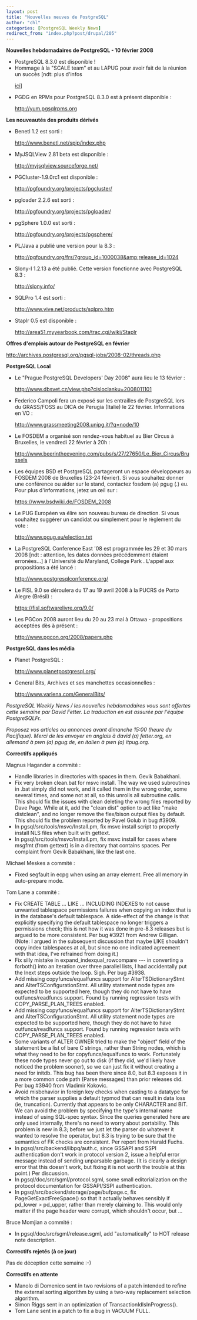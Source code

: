 ```yaml
---
layout: post
title: "Nouvelles neuves de PostgreSQL"
author: "chl"
categories: [PostgreSQL Weekly News]
redirect_from: "index.php?post/drupal/205"
---
```



<p><strong>Nouvelles hebdomadaires de PostgreSQL - 10 février 2008</strong></p>

<ul>

<li>PostgreSQL 8.3.0 est disponible&nbsp;!</li>

<li>Hommage à la "SCALE team" et au LAPUG pour avoir fait de la réunion un succès [ndt: plus d'infos

<a target="_blank" href="http://pugs.postgresql.org/taxonomy/term/5">ici</a>]</li>

<li>PGDG en RPMs pour PostgreSQL 8.3.0 est à présent disponible&nbsp;:

<a target="_blank" href="http://yum.pgsqlrpms.org">http://yum.pgsqlrpms.org</a></li>

</ul>

<!--more-->


<strong>Les nouveautés des produits dérivés</strong>

<ul>

<li>Benetl 1.2 est sorti&nbsp;:

<a target="_blank" href="http://www.benetl.net/spip/index.php">http://www.benetl.net/spip/index.php</a></li>

<li>MyJSQLView 2.81 beta est disponible&nbsp;:

<a target="_blank" href="http://myjsqlview.sourceforge.net/">http://myjsqlview.sourceforge.net/</a></li>

<li>PGCluster-1.9.0rc1 est disponible&nbsp;:

<a target="_blank" href="http://pgfoundry.org/projects/pgcluster/">http://pgfoundry.org/projects/pgcluster/</a></li>

<li>pgloader 2.2.6 est sorti&nbsp;:

<a target="_blank" href="http://pgfoundry.org/projects/pgloader/">http://pgfoundry.org/projects/pgloader/</a></li>

<li>pgSphere 1.0.0 est sorti&nbsp;:

<a target="_blank" href="http://pgfoundry.org/projects/pgsphere/">http://pgfoundry.org/projects/pgsphere/</a></li>

<li>PL/Java a publié une version pour la 8.3&nbsp;:

<a target="_blank" href="http://pgfoundry.org/frs/?group_id=1000038&amp;release_id=1024">http://pgfoundry.org/frs/?group_id=1000038&amp;release_id=1024</a></li>

<li>Slony-I 1.2.13 a été publié. Cette version fonctionne avec PostgreSQL 8.3&nbsp;:

<a target="_blank" href="http://slony.info/">http://slony.info/</a></li>

<li>SQLPro 1.4 est sorti&nbsp;:

<a target="_blank" href="http://www.vive.net/products/sqlpro.htm">http://www.vive.net/products/sqlpro.htm</a></li>

<li>Staplr 0.5 est disponible&nbsp;:

<a target="_blank" href="http://area51.myyearbook.com/trac.cgi/wiki/Staplr">http://area51.myyearbook.com/trac.cgi/wiki/Staplr</a></li>

</ul>

<p><strong>Offres d'emplois autour de PostgreSQL en février</strong></p>

<p><a target="_blank" href="http://archives.postgresql.org/pgsql-jobs/2008-02/threads.php">http://archives.postgresql.org/pgsql-jobs/2008-02/threads.php</a></p>

<p><strong>PostgreSQL Local</strong></p>

<ul>

<li>Le "Prague PostgreSQL Developers' Day 2008" aura lieu le 13 février&nbsp;:

<a target="_blank" href="http://www.dbsvet.cz/view.php?cisloclanku=2008011101">http://www.dbsvet.cz/view.php?cisloclanku=2008011101</a></li>

<li>Federico Campoli fera un exposé sur les entrailles de PostgreSQL lors du GRASS/FOSS au DICA de Perugia (Italie) le 22 février. Informations en VO&nbsp;:

<a target="_blank" href="http://www.grassmeeting2008.unipg.it/?q=node/10">http://www.grassmeeting2008.unipg.it/?q=node/10</a></li>

<li>Le FOSDEM a organisé son rendez-vous habituel au Bier Circus à Bruxelles, le vendredi 22 février à 20h&nbsp;:

<a target="_blank" href="http://www.beerintheevening.com/pubs/s/27/27650/Le_Bier_Circus/Brussels">http://www.beerintheevening.com/pubs/s/27/27650/Le_Bier_Circus/Brussels</a></li>

<li>Les équipes BSD et PostgreSQL partageront un espace développeurs au FOSDEM 2008 de Bruxelles (23-24 février). Si vous souhaitez donner une conférence ou aider sur le stand, contactez fosdem (a) pgug (.) eu. Pour plus d'informations, jetez un œil sur&nbsp;:

<a target="_blank" href="https://www.bsdwiki.de/FOSDEM_2008">https://www.bsdwiki.de/FOSDEM_2008</a></li>

<li>Le PUG Européen va élire son nouveau bureau de direction. Si vous souhaitez suggérer un candidat ou simplement pour le règlement du vote&nbsp;:

<a target="_blank" href="http://www.pgug.eu/election.txt">http://www.pgug.eu/election.txt</a></li>

<li>La PostgreSQL Conference East '08 est programmée les 29 et 30 mars 2008 [ndt&nbsp;: attention, les dates données précédemment étaient erronées...] à l'Université du Maryland, College Park&nbsp;. L'appel aux propositions a été lancé&nbsp;:

<a target="_blank" href="http://www.postgresqlconference.org/">http://www.postgresqlconference.org/</a></li>

<li>Le FISL 9.0 se déroulera du 17 au 19 avril 2008 à la PUCRS de Porto Alegre (Brésil)&nbsp;:

<a target="_blank" href="https://fisl.softwarelivre.org/9.0/">https://fisl.softwarelivre.org/9.0/</a></li>

<li>Les PGCon 2008 auront lieu du 20 au 23 mai à Ottawa - propositions acceptées dès à présent&nbsp;:

<a target="_blank" href="http://www.pgcon.org/2008/papers.php">http://www.pgcon.org/2008/papers.php</a></li>

</ul>

<p><strong>PostgreSQL dans les média</strong></p>

<ul>

<li>Planet PostgreSQL&nbsp;:

<a target="_blank" href="http://www.planetpostgresql.org/">http://www.planetpostgresql.org/</a></li>

<li>General Bits, Archives et ses manchettes occasionnelles&nbsp;:

<a target="_blank" href="http://www.varlena.com/GeneralBits/">http://www.varlena.com/GeneralBits/</a></li>

</ul>

<p><em>PostgreSQL Weekly News / les nouvelles hebdomadaires vous sont offertes cette semaine par David Fetter. La traduction en est assurée par l'équipe PostgreSQLFr.</em></p>

<p><em>Proposez vos articles ou annonces avant dimanche 15:00 (heure du Pacifique). Merci de les envoyer en anglais à david (a) fetter.org, en allemand à pwn (a) pgug.de, en italien à pwn (a) itpug.org.</em></p>

<p><strong>Correctifs appliqués</strong></p>

<p>Magnus Hagander a commité&nbsp;:</p>

<ul>

<li>Handle libraries in directories with spaces in them. Gevik Babakhani.</li>

<li>Fix very broken clean.bat for msvc install. The way we used subroutines in .bat simply did not work, and it called them in the wrong order, some several times, and some not at all, so this unrolls all subroutine calls. This should fix the issues with clean deleting the wrong files reported by Dave Page. While at it, add the "clean dist" option to act like "make distclean", and no longer remove the flex/bison output files by default. This should fix the problem reported by Pavel Golub in bug #3909.</li>

<li>In pgsql/src/tools/msvc/Install.pm, fix msvc install script to properly install NLS files when built with gettext.</li>

<li>In pgsql/src/tools/msvc/Install.pm, fix msvc install for cases where msgfmt (from gettext) is in a directory that contains spaces. Per complaint from Gevik Babakhani, like the last one.</li>

</ul>

<p>Michael Meskes a commité&nbsp;:</p>

<ul>

<li>Fixed segfault in ecpg when using an array element. Free all memory in auto-prepare mode.</li>

</ul>

<p>Tom Lane a commité&nbsp;:</p>

<ul>

<li>Fix CREATE TABLE ... LIKE ... INCLUDING INDEXES to not cause unwanted tablespace permissions failures when copying an index that is in the database's default tablespace. A side-effect of the change is that explicitly specifying the default tablespace no longer triggers a permissions check; this is not how it was done in pre-8.3 releases but is argued to be more consistent. Per bug #3921 from Andrew Gilligan. (Note: I argued in the subsequent discussion that maybe LIKE shouldn't copy index tablespaces at all, but since no one indicated agreement with that idea, I've refrained from doing it.)</li>

<li>Fix silly mistake in expand_indexqual_rowcompare --- in converting a forboth() into an iteration over three parallel lists, I had accidentally put the lnext steps outside the loop. Sigh. Per bug #3938.</li>

<li>Add missing copyfuncs/equalfuncs support for AlterTSDictionaryStmt and AlterTSConfigurationStmt. All utility statement node types are expected to be supported here, though they do not have to have outfuncs/readfuncs support. Found by running regression tests with COPY_PARSE_PLAN_TREES enabled.</li>

<li>Add missing copyfuncs/equalfuncs support for AlterTSDictionaryStmt and AlterTSConfigurationStmt. All utility statement node types are expected to be supported here, though they do not have to have outfuncs/readfuncs support. Found by running regression tests with COPY_PARSE_PLAN_TREES enabled.</li>

<li>Some variants of ALTER OWNER tried to make the "object" field of the statement be a list of bare C strings, rather than String nodes, which is what they need to be for copyfuncs/equalfuncs to work. Fortunately these node types never go out to disk (if they did, we'd likely have noticed the problem sooner), so we can just fix it without creating a need for initdb. This bug has been there since 8.0, but 8.3 exposes it in a more common code path (Parse messages) than prior releases did. Per bug #3940 from Vladimir Kokovic.</li>

<li>Avoid misbehavior in foreign key checks when casting to a datatype for which the parser supplies a default typmod that can result in data loss (ie, truncation). Currently that appears to be only CHARACTER and BIT. We can avoid the problem by specifying the type's internal name instead of using SQL-spec syntax. Since the queries generated here are only used internally, there's no need to worry about portability. This problem is new in 8.3; before we just let the parser do whatever it wanted to resolve the operator, but 8.3 is trying to be sure that the semantics of FK checks are consistent. Per report from Harald Fuchs.</li>

<li>In pgsql/src/backend/libpq/auth.c, since GSSAPI and SSPI authentication don't work in protocol version 2, issue a helpful error message instead of sending unparsable garbage. (It is clearly a design error that this doesn't work, but fixing it is not worth the trouble at this point.) Per discussion.</li>

<li>In pgsql/doc/src/sgml/protocol.sgml, some small editorialization on the protocol documentation for GSSAPI/SSPI authentication.</li>

<li>In pgsql/src/backend/storage/page/bufpage.c, fix PageGetExactFreeSpace() so that it actually behaves sensibly if pd_lower &gt; pd_upper, rather than merely claiming to. This would only matter if the page header were corrupt, which shouldn't occur, but ...</li>

</ul>

<p>Bruce Momjian a commité&nbsp;:</p>

<ul>

<li>In pgsql/doc/src/sgml/release.sgml, add "automatically" to HOT release note description.</li>

</ul>

<p><strong>Correctifs rejetés (à ce jour)</strong></p>

<p>Pas de déception cette semaine :-)</p>

<p><strong>Correctifs en attente</strong></p>

<ul>

<li>Manolo di Domenico sent in two revisions of a patch intended to refine the external sorting algorithm by using a two-way replacement selection algorithm.</li>

<li>Simon Riggs sent in an optimization of TransactionIdIsInProgress().</li>

<li>Tom Lane sent in a patch to fix a bug in VACUUM FULL.</li>

</ul>